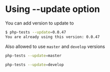 # Using --update option

You can add version to update to

```bash
$ php-tests --update=0.0.47
You are already using this version: 0.0.47
```

Also allowed to use `master` and `develop` versions

```bash
php-tests --update=master
```

```bash
php-tests --update=develop
```
